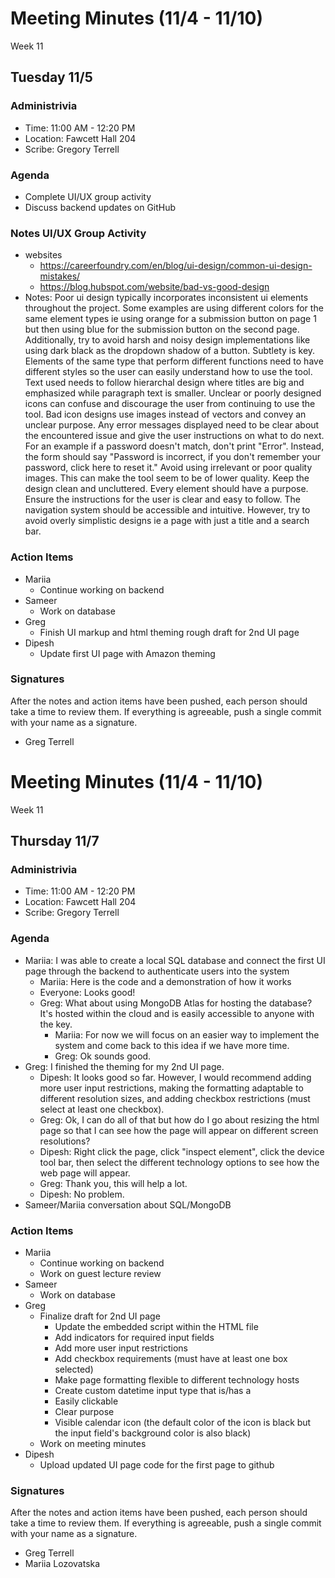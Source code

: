 # Meeting Minutes (11/4 - 11/10)
Week 11

##  Tuesday 11/5

### Administrivia
* Time: 11:00 AM - 12:20 PM
* Location: Fawcett Hall 204
* Scribe: Gregory Terrell

### Agenda
* Complete UI/UX group activity
* Discuss backend updates on GitHub

### Notes UI/UX Group Activity
* websites
  * https://careerfoundry.com/en/blog/ui-design/common-ui-design-mistakes/
  * https://blog.hubspot.com/website/bad-vs-good-design
* Notes:
Poor ui design typically incorporates inconsistent ui elements throughout the project. Some examples are using different colors for the same element types ie using orange for a submission button on page 1 but then using blue for the submission button on the second page. Additionally, try to avoid harsh and noisy design implementations like using dark black as the dropdown shadow of a button. Subtlety is key. Elements of the same type that perform different functions need to have different styles so the user can easily understand how to use the tool. Text used needs to follow hierarchal design where titles are big and emphasized while paragraph text is smaller. Unclear or poorly designed icons can confuse and discourage the user from continuing to use the tool. Bad icon designs use images instead of vectors and convey an unclear purpose. Any error messages displayed need to be clear about the encountered issue and give the user instructions on what to do next. For an example if a password doesn't match, don't print "Error". Instead, the form should say "Password is incorrect, if you don't remember your password, click here to reset it." Avoid using irrelevant or poor quality images. This can make the tool seem to be of lower quality. Keep the design clean and uncluttered. Every element should have a purpose. Ensure the instructions for the user is clear and easy to follow. The navigation system should be accessible and intuitive. However, try to avoid overly simplistic designs ie a page with just a title and a search bar.

### Action Items
* Mariia
  * Continue working on backend
* Sameer
  * Work on database
* Greg
  * Finish UI markup and html theming rough draft for 2nd UI page
* Dipesh
  * Update first UI page with Amazon theming  
### Signatures
After the notes and action items have been pushed, each person should take a time to review them. If everything is agreeable, push a single commit with your name as a signature. 
* Greg Terrell

# Meeting Minutes (11/4 - 11/10)
Week 11

##  Thursday 11/7

### Administrivia
* Time: 11:00 AM - 12:20 PM
* Location: Fawcett Hall 204
* Scribe: Gregory Terrell

### Agenda
* Mariia: I was able to create a local SQL database and connect the first UI page through the backend to authenticate users into the system
  * Mariia: Here is the code and a demonstration of how it works
  * Everyone: Looks good!
  * Greg: What about using MongoDB Atlas for hosting the database? It's hosted within the cloud and is easily accessible to anyone with the key.
    * Mariia: For now we will focus on an easier way to implement the system and come back to this idea if we have more time. 
    * Greg: Ok sounds good.
* Greg: I finished the theming for my 2nd UI page.
  * Dipesh: It looks good so far. However, I would recommend adding more user input restrictions, making the formatting adaptable to different resolution sizes, and adding checkbox restrictions (must select at least one checkbox).
  * Greg: Ok, I can do all of that but how do I go about resizing the html page so that I can see how the page will appear on different screen resolutions?
  * Dipesh: Right click the page, click "inspect element", click the device tool bar, then select the different technology options to see how the web page will appear.
  * Greg: Thank you, this will help a lot.
  * Dipesh: No problem.
* Sameer/Mariia conversation about SQL/MongoDB



### Action Items
* Mariia
  * Continue working on backend
  * Work on guest lecture review
* Sameer
  * Work on database
* Greg
  * Finalize draft for 2nd UI page
    *  Update the embedded script within the HTML file
    *  Add indicators for required input fields
    *  Add more user input restrictions
    *  Add checkbox requirements (must have at least one box selected)
    *  Make page formatting flexible to different technology hosts
    *  Create custom datetime input type that is/has a
      * Easily clickable
      * Clear purpose
      * Visible calendar icon (the default color of the icon is black but the input field's background color is also black)
  * Work on meeting minutes
* Dipesh
  * Upload updated UI page code for the first page to github
### Signatures
After the notes and action items have been pushed, each person should take a time to review them. If everything is agreeable, push a single commit with your name as a signature. 
* Greg Terrell
* Mariia Lozovatska


